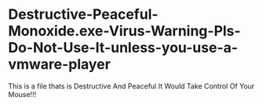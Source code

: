 # Destructive-Peaceful-Monoxide.exe-Virus-Warning-Pls-Do-Not-Use-It-unless-you-use-a-vmware-player
This is a file thats is Destructive And Peaceful It Would Take Control Of Your Mouse!!!

